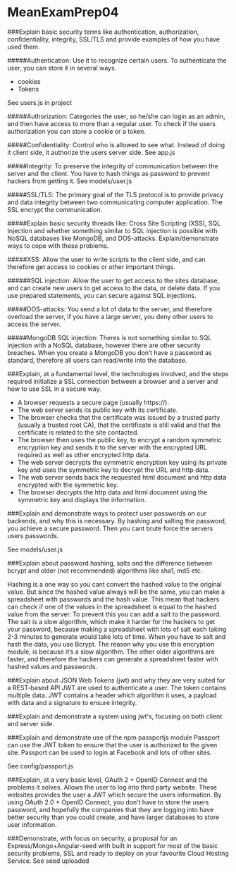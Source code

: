 # MeanExamPrep04

###Explain basic security terms like authentication, authorization, confidentiality, integrity, SSL/TLS and provide examples of how you have used them.

#####Authentication:
Use it to recognize certain users. To authenticate the user, you can store it in several ways.
- cookies
- Tokens

See users.js in project

#####Authorization:
Categories the user, so he/she can login as an admin, and then have access to more than a regular user. To check if the users authorization you can store a cookie or a token. 

#####Confidentiality:
Control who is allowed to see what. Instead of doing it client side, it authorize the users server side. 
See app.js

#####Integrity:
To preserve the integrity of communication between the server and the client. You have to hash things as password to prevent hackers from getting it.
See models/user.js

#####SSL/TLS:
The primary goal of the TLS protocol is to provide privacy and data integrity between two communicating computer application. The SSL encrypt the communication.

#####Explain basic security threads like: Cross Site Scripting (XSS), SQL Injection and whether something similar to SQL injection is possible with NoSQL databases like MongoDB, and DOS-attacks. Explain/demonstrate ways to cope with these problems.

#####XSS:
Allow the user to write scripts to the client side, and can therefore get access to cookies or other important things.

######SQL injection:
Allow the user to get access to the sites database, and can create new users to get access to the data, or delete data. If you use prepared statements, you can secure against SQL injections.

#####DOS-attacks:
You send a lot of data to the server, and therefore overload the server, if you have a large server, you deny other users to access the server.

#####MongoDB SQL injection:
Theres is not something similar to SQL injection with a NoSQL database, however there are other security breaches. When you create a MongoDB you don’t have a password as standard, therefore all users can read/write into the database.

 
###Explain, at a fundamental level, the technologies involved, and the steps required initialize a SSL connection between a browser and a server and how to use SSL in a secure way.

- A browser requests a secure page (usually https://).
- The web server sends its public key with its certificate.
- The browser checks that the certificate was issued by a trusted party (usually a trusted root CA), that the certificate is still valid and that the certificate is related to the site contacted.
- The browser then uses the public key, to encrypt a random symmetric encryption key and sends it to the server with the encrypted URL required as well as other encrypted http data.
- The web server decrypts the symmetric encryption key using its private key and uses the symmetric key to decrypt the URL and http data.
- The web server sends back the requested html document and http data encrypted with the symmetric key.
- The browser decrypts the http data and html document using the symmetric key and displays the information.


###Explain and demonstrate ways to protect user passwords on our backends, and why this is necessary.
By hashing and salting the password, you achieve a secure password. Then you cant brute force the servers users passwords.

See models/user.js

###Explain about password hashing, salts and the difference between bcrypt and older (not recommended) algorithms like sha1, md5 etc.

Hashing is a one way so you cant convert the hashed value to the original value. But since the hashed value always will be the same, you can make a spreadsheet with passwords and the hash value. This mean that hackers can check if one of the values in the spreadsheet is equal to the hashed value from the server. 
To prevent this you can add a salt to the password. The salt is a slow algorithm, which make it harder for the hackers to get your password, because making a spreadsheet with lots of salt each taking 2-3 minutes to generate would take lots of time. 
When you have to salt and hash the data, you use Bcrypt. The reason why you use this encryption module, is because it’s a slow algorithm. The other older algorithms are faster, and therefore the hackers can generate a spreadsheet faster with hashed values and passwords.

###Explain about JSON Web Tokens (jwt) and why they are very suited for a REST-based API
JWT are used to authenticate a user. The token contains multiple data. JWT contains a header which algorithm it uses, a payload with data and a signature to ensure integrity.

###Explain and demonstrate a system using jwt's, focusing on both client and server side.


###Explain and demonstrate use of the npm passportjs module
Passport can use the JWT token to ensure that the user is authorized to the given site.  Passport can be used to login at Facebook and lots of other sites.

See config/passport.js

###Explain, at a very basic level, OAuth 2 + OpenID Connect and the problems it solves.
Allows the user to log into third party website. These websites provides the user a JWT which secure the users information. 
By using OAuth 2.0 + OpenID Connect, you don’t have to store the users password, and hopefully the companies that they are logging into have better security than you could create, and have larger databases to store user information.

###Demonstrate, with focus on security, a proposal for an Express/Mongo+Angular-seed with built in support for most of the basic security problems, SSL and ready to deploy on your favourite Cloud Hosting Service.
See seed uploaded
